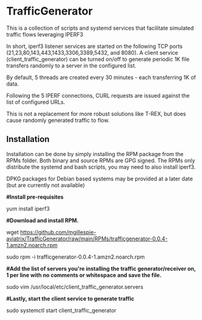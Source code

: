 # TrafficGenerator
This is a collection of scripts and systemd services that facilitate simulated traffic flows leveraging IPERF3

In short, iperf3 listener services are started on the following TCP ports (21,23,80,143,443,1433,3306,3389,5432, and 8080).
A client service (client_traffic_generator) can be turned on/off to generate periodic 1K file transfers randomly to a server in the configured list.

By default, 5 threads are created every 30 minutes - each transferring 1K of data. 

Following the 5 IPERF connections, CURL requests are issued against the list of configured URLs.

This is not a replacement for more robust solutions like T-REX, but does cause randomly generated traffic to flow.
## Installation
Installation can be done by simply installing the RPM package from the RPMs folder. Both binary and source RPMs are GPG signed. The RPMs only distribute the systemd and bash scripts, you may need to also install iperf3.

DPKG packages for Debian based systems may be provided at a later date (but are currently not available)

**#Install pre-requisites**

yum install iperf3

**#Download and install RPM.**

wget https://github.com/mgillespie-aviatrix/TrafficGenerator/raw/main/RPMs/trafficgenerator-0.0.4-1.amzn2.noarch.rpm

sudo rpm -i trafficgenerator-0.0.4-1.amzn2.noarch.rpm 

**#Add the list of servers you're installing the traffic generator/receiver on, 1 per line with no comments or whitespace and save the file.**

sudo vim /usr/local/etc/client_traffic_generator.servers

**#Lastly, start the client service to generate traffic**

sudo systemctl start client_traffic_generator

